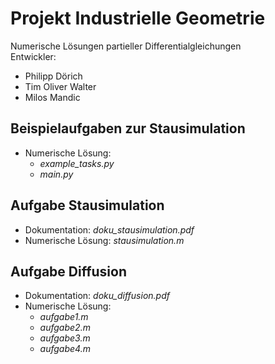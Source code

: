 # Projekt Industrielle Geometrie
Numerische Lösungen partieller Differentialgleichungen \
Entwickler:
* Philipp Dörich
* Tim Oliver Walter
* Milos Mandic 

## Beispielaufgaben zur Stausimulation
* Numerische Lösung:
  * *example_tasks.py*
  * *main.py*

## Aufgabe Stausimulation
* Dokumentation: *doku_stausimulation.pdf*
* Numerische Lösung: *stausimulation.m*

## Aufgabe Diffusion
* Dokumentation: *doku_diffusion.pdf*
* Numerische Lösung:
  * *aufgabe1.m*
  * *aufgabe2.m*
  * *aufgabe3.m*
  * *aufgabe4.m*



